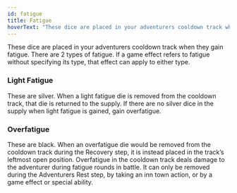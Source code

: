 ```yaml
---
id: fatigue
title: Fatigue
hoverText: "These dice are placed in your adventurers cooldown track when they gain fatigue. There are 2 types of fatigue (light fatigue and overfatigue)."
---
```


These dice are placed in your adventurers cooldown track when they gain fatigue. There are 2 types of fatigue. If a game effect refers to fatigue without specifying its type, that effect can apply to either type.

### Light Fatigue
These are silver. When a light fatigue die is removed from the cooldown track, that die is returned to the supply. If there are no silver dice in the supply when light fatigue is gained, gain overfatigue.

### Overfatigue
These are black. When an overfatigue die would be removed from the cooldown track during the Recovery step, it is instead placed in the track’s leftmost open position. Overfatigue in the cooldown track deals damage to the adventurer during fatigue rounds in battle. It can only be removed during the Adventurers Rest step, by taking an inn town action, or by a game effect or special ability.